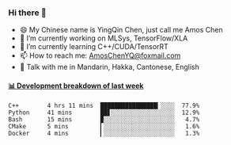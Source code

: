 ### Hi there 👋
- 😄 My Chinese name is YingQin Chen, just call me Amos Chen
- 🔭 I’m currently working on MLSys, TensorFlow/XLA
- 🌱 I’m currently learning C++/CUDA/TensorRT
- 📫 How to reach me: AmosChenYQ@foxmail.com
- 💬 Talk with me in Mandarin, Hakka, Cantonese, English

<!-- waka-box start -->
#### <a href="https://gist.github.com/becb911736b10de673d72f2a472b1e52" target="_blank">📊 Development breakdown of last week</a>
```text
C++        4 hrs 11 mins  ████████████████▎░░░░  77.9%
Python     41 mins        ██▋░░░░░░░░░░░░░░░░░░  12.9%
Bash       15 mins        ▉░░░░░░░░░░░░░░░░░░░░   4.7%
CMake      5 mins         ▎░░░░░░░░░░░░░░░░░░░░   1.6%
Docker     4 mins         ▎░░░░░░░░░░░░░░░░░░░░   1.3%
```
<!-- waka-box end -->


<!--
**AmosChenYQ/AmosChenYQ** is a ✨ _special_ ✨ repository because its `README.md` (this file) appears on your GitHub profile.

Here are some ideas to get you started:

- 🔭 I’m currently working on 
- 🌱 I’m currently learning ...
- 👯 I’m looking to collaborate on ...
- 🤔 I’m looking for help with ...
- 📫 How to reach me: AmosChenYQ@foxmail.com
- 😄 Pronouns: ...
- ⚡ Fun fact: ...
-->
